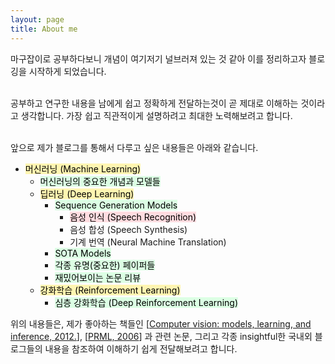 ```yaml
---
layout: page
title: About me
---
```


마구잡이로 공부하다보니 개념이 여기저기 널브러져 있는 것 같아 이를 정리하고자 블로깅을 시작하게 되었습니다. <br><br>

공부하고 연구한 내용을 남에게 쉽고 정확하게 전달하는것이 곧 제대로 이해하는 것이라고 생각합니다.
가장 쉽고 직관적이게 설명하려고 최대한 노력해보려고 합니다. <br><br>

앞으로 제가 블로그를 통해서 다루고 싶은 내용들은 아래와 같습니다.<br>


- <mark style='background-color: #fff5b1'> 머신러닝 (Machine Learning) </mark>
  - <mark style='background-color: #dcffe4'> 머신러닝의 중요한 개념과 모델들 </mark>
  - <mark style='background-color: #fff5b1'> 딥러닝 (Deep Learning) </mark>
    - <mark style='background-color: #dcffe4'> Sequence Generation Models </mark>
      - <mark style='background-color: #ffdce0'> 음성 인식 (Speech Recognition) </mark>
      - 음성 합성 (Speech Synthesis)
      - 기계 번역 (Neural Machine Translation)
    - <mark style='background-color: #dcffe4'> SOTA Models </mark>
    - <mark style='background-color: #dcffe4'> 각종 유명(중요한) 페이퍼들 </mark>
    - <mark style='background-color: #dcffe4'> 재밌어보이는 논문 리뷰 </mark>
  - <mark style='background-color: #fff5b1'> 강화학습 (Reinforcement Learning) </mark>
    - <mark style='background-color: #dcffe4'> 심층 강화학습 (Deep Reinforcement Learning) </mark>

위의 내용들은, 제가 좋아하는 책들인 [[Computer vision: models, learning, and inference, 2012.](http://www.computervisionmodels.com/)], [[PRML, 2006](https://www.microsoft.com/en-us/research/people/cmbishop/prml-book/)] 과 관련 논문, 그리고 각종 insightful한 국내외 블로그들의 내용을 참조하여 이해하기 쉽게 전달해보려고 합니다. 
